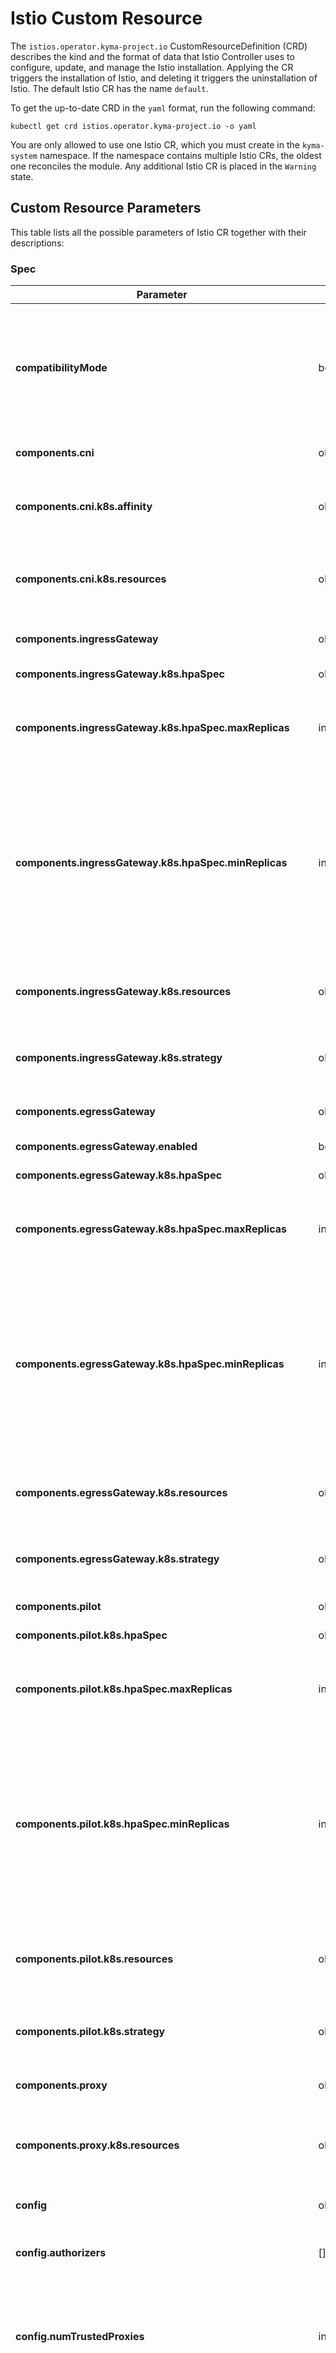 # Istio Custom Resource

The `istios.operator.kyma-project.io` CustomResourceDefinition (CRD) describes the kind and the format of data that Istio Controller uses to configure, update, and manage the Istio installation. Applying the CR triggers the installation of Istio, and deleting it triggers the uninstallation of Istio. The default Istio CR has the name `default`.

To get the up-to-date CRD in the `yaml` format, run the following command:

```shell
kubectl get crd istios.operator.kyma-project.io -o yaml
```

You are only allowed to use one Istio CR, which you must create in the `kyma-system` namespace. If the namespace contains multiple Istio CRs, the oldest one reconciles the module. Any additional Istio CR is placed in the `Warning` state.


## Custom Resource Parameters

This table lists all the possible parameters of Istio CR together with their descriptions:

### Spec

| Parameter                                                   | Type           | Description                                                                                                                                                                                                                                                                                                                                      |
|-------------------------------------------------------------|----------------|--------------------------------------------------------------------------------------------------------------------------------------------------------------------------------------------------------------------------------------------------------------------------------------------------------------------------------------------------|
| **compatibilityMode**                                       | bool           | Enables compatibility mode in Istio. See [Compatibility Mode](./00-10-istio-version.md#compatibility-mode). If a specific compatibility version introduces new flags to the Istio proxy component, enabling the compatibility mode causes a restart of Istio sidecar proxies.                                                                    |
| **components.cni**                                          | object         | Defines component configuration for Istio CNI DaemonSet.                                                                                                                                                                                                                                                                                         |
| **components.cni.k8s.affinity**                             | object         | Affinity is a group of affinity scheduling rules. To learn more, read about affininty in the [Istio documentation](https://istio.io/latest/docs/reference/config/istio.operator.v1alpha1/#Affinity).                                                                                                                                             |
| **components.cni.k8s.resources**                            | object         | Defines [Kubernetes resources requests and limits configuration](https://kubernetes.io/docs/concepts/configuration/manage-resources-containers/). For more information, read about Resources in the [Istio documentation](https://istio.io/latest/docs/reference/config/istio.operator.v1alpha1/#Resources ).                                    |
| **components.ingressGateway**                               | object         | Defines component configurations for Istio Ingress Gateway.                                                                                                                                                                                                                                                                                      |
| **components.ingressGateway.k8s.hpaSpec**                   | object         | Defines configuration for HorizontalPodAutoscaler.                                                                                                                                                                                                                                                                                               |
| **components.ingressGateway.k8s.hpaSpec.maxReplicas**       | integer        | Specifies the upper limit for the number of Pods that can be set by the autoscaler. It cannot be smaller than **MinReplicas**.                                                                                                                                                                                                                   |
| **components.ingressGateway.k8s.hpaSpec.minReplicas**       | integer        | Specifies the lower limit for the number of replicas to which the autoscaler can scale down. By default, it is set to 1 Pod. The value can be set to 0 if the alpha feature gate `HPAScaleToZero` is enabled and at least one Object or External metric is configured. Scaling is active as long as at least one metric value is available.      |
| **components.ingressGateway.k8s.resources**                 | object         | Defines [Kubernetes resources requests and limits configuration](https://kubernetes.io/docs/concepts/configuration/manage-resources-containers/). To learn more, read the [Istio documentation](https://istio.io/latest/docs/reference/config/istio.operator.v1alpha1/#Resources).                                                               |
| **components.ingressGateway.k8s.strategy**                  | object         | Defines the rolling update strategy. To learn more, read about DeploymentStrategy in the [Istio documentation](https://istio.io/latest/docs/reference/config/istio.operator.v1alpha1/#DeploymentStrategy).                                                                                                                                       |
| **components.egressGateway**                                | object         | Defines component configurations for Istio Egress Gateway.                                                                                                                                                                                                                                                                                       |
| **components.egressGateway.enabled**                        | bool           | Enables Istio Egress Gateway.                                                                                                                                                                                                                                                                                                                    |
| **components.egressGateway.k8s.hpaSpec**                    | object         | Defines configuration for HorizontalPodAutoscaler.                                                                                                                                                                                                                                                                                               |
| **components.egressGateway.k8s.hpaSpec.maxReplicas**        | integer        | Specifies the upper limit for the number of Pods that can be set by the autoscaler. It cannot be smaller than **MinReplicas**.                                                                                                                                                                                                                   |
| **components.egressGateway.k8s.hpaSpec.minReplicas**        | integer        | Specifies the lower limit for the number of replicas to which the autoscaler can scale down. By default, it is set to 1 Pod. The value can be set to 0 if the alpha feature gate `HPAScaleToZero` is enabled and at least one Object or External metric is configured. Scaling is active as long as at least one metric value is available.      |
| **components.egressGateway.k8s.resources**                  | object         | Defines [Kubernetes resources requests and limits configuration](https://kubernetes.io/docs/concepts/configuration/manage-resources-containers/). To learn more, read the [Istio documentation](https://istio.io/latest/docs/reference/config/istio.operator.v1alpha1/#Resources).                                                               |
| **components.egressGateway.k8s.strategy**                   | object         | Defines the rolling update strategy. To learn more, read about DeploymentStrategy in the [Istio documentation](https://istio.io/latest/docs/reference/config/istio.operator.v1alpha1/#DeploymentStrategy).                                                                                                                                       |
| **components.pilot**                                        | object         | Defines component configuration for Istiod.                                                                                                                                                                                                                                                                                                      |
| **components.pilot.k8s.hpaSpec**                            | object         | Defines configuration for HorizontalPodAutoscaler.                                                                                                                                                                                                                                                                                               |
| **components.pilot.k8s.hpaSpec.maxReplicas**                | integer        | Specifies the upper limit for the number of Pods that can be set by the autoscaler. It cannot be smaller than **MinReplicas**.                                                                                                                                                                                                                   |
| **components.pilot.k8s.hpaSpec.minReplicas**                | integer        | Specifies the lower limit for the number of replicas to which the autoscaler can scale down. By default, it is set to 1 Pod. The value can be set to `0` if the alpha feature gate `HPAScaleToZero` is enabled and at least one Object or External metric is configured. Scaling is active as long as at least one metric value is available.    |
| **components.pilot.k8s.resources**                          | object         | Defines [Kubernetes resources requests and limits configuration](https://kubernetes.io/docs/concepts/configuration/manage-resources-containers/). For more information, read about Resources in the [Istio documentation](https://istio.io/latest/docs/reference/config/istio.operator.v1alpha1/#Resources).                                     |
| **components.pilot.k8s.strategy**                           | object         | Defines the rolling update strategy. To learn more, read about DeploymentStrategy in the [Istio documentation](https://istio.io/latest/docs/reference/config/istio.operator.v1alpha1/#DeploymentStrategy).                                                                                                                                       |
| **components.proxy**                                        | object         | Defines component configuration for the Istio proxy sidecar.                                                                                                                                                                                                                                                                                     |
| **components.proxy.k8s.resources**                          | object         | Defines [Kubernetes resources requests and limits configuration](https://kubernetes.io/docs/concepts/configuration/manage-resources-containers/). To learn more, read about Resources in the [Istio documnetation](https://istio.io/latest/docs/reference/config/istio.operator.v1alpha1/#Resources).                                            |
| **config**                                                  | object         | Specifies the configuration for the Istio installation.                                                                                                                                                                                                                                                                                          |
| **config.authorizers**                                      | \[\]authorizer | Specifies the list of external authorizers configured in the Istio service mesh config.                                                                                                                                                                                                                                                          |
| **config.numTrustedProxies**                                | integer        | Specifies the number of trusted proxies deployed in front of the Istio gateway proxy. Updating the field causes a restart of the Istio proxies that are part of the `istio-ingressgateway` Deployment.                                                                                                                                           |
| **config.gatewayExternalTrafficPolicy**                     | string         | Defines the external traffic policy for Istio Ingress Gateway Service. Valid configurations are `Local` or `Cluster`. The external traffic policy set to `Local` preserves the client IP in the request but also introduces the risk of unbalanced traffic distribution.                                                                         |
| **config.telemetry.metrics.prometheusMerge**                | bool           | Enables the [prometheusMerge](https://istio.io/latest/docs/ops/integrations/prometheus/#option-1-metrics-merging) feature from Istio, which merges the application's and Istio's metrics and exposes them together at `:15020/stats/prometheus` for scraping using plain HTTP. Updating the field causes a restart of the Istio sidecar proxies. |
| **experimental**                                            | object         | Defines additional experimental features that can be enabled in experimental builds.                                                                                                                                                                                                                                                             |
| **experimental.pilot**                                      | object         | Defines additional experimental features that can be enabled in Istio pilot component.                                                                                                                                                                                                                                                           |
| **experimental.pilot.enableAlphaGatewayAPI**                | bool           | Enables support for alpha Kubernetes Gateway API.                                                                                                                                                                                                                                                                                                |
| **experimental.pilot.enableMultiNetworkDiscoverGatewayAPI** | bool           | Enables support for multi-network discovery in Kubernetes Gateway API.                                                                                                                                                                                                                                                                           |

### Authorizer

| Parameter              | Type    | Description                                                                                                                                   |
|------------------------|---------|-----------------------------------------------------------------------------------------------------------------------------------------------|
| **name** (required)    | string  | A unique name identifying the extension authorization provider.                                                                               |
| **service** (required) | string  | Specifies the service that implements the Envoy `ext_authz` HTTP authorization service. The recommended format is `[<Namespace>/]<Hostname>`. |
| **port** (required)    | integer | Specifies the port number of the external authorizer used to make the authorization request.                                                  |
| **headers**            | headers | Specifies headers to be included, added, or forwarded during authorization.                                                                   |


### Headers

| Parameter                | Type       | Description                                                                                                                                                                                                                                                                                                                                                                                                                                                                                                                                                  |
|--------------------------|------------|--------------------------------------------------------------------------------------------------------------------------------------------------------------------------------------------------------------------------------------------------------------------------------------------------------------------------------------------------------------------------------------------------------------------------------------------------------------------------------------------------------------------------------------------------------------|
| **inCheck**              | object     | Defines headers to be included or added in the authorization request check.                                                                                                                                                                                                                                                                                                                                                                                                                                                                                  |
| **inCheck.include**      | \[\]string | Specifies a list of client request headers that should be included in the authorization request sent to the authorization service.                                                                                                                                                                                                                                                                                                                                                                                                                           |
| **inCheck.add**          | key-value  | Defines a set of additional fixed headers that should be included in the authorization request sent to the authorization service. The key is the header's name, and the value is the header's value. It overrides a client request of the same key or headers specified in the **include** field.                                                                                                                                                                                                                                                            |
| **toUpstream**           | object     | Defines headers to be forwarded to the upstream.                                                                                                                                                                                                                                                                                                                                                                                                                                                                                                             |
| **toUpstream.onAllow**   | \[\]string | Specifies a list of headers from the authorization service that should be added or overridden in the original request and forwarded to the upstream when the authorization check result is allowed (HTTP code `200`). If not specified, the original request will not be modified and forwarded to the backend as-is. It overrides any existing headers.                                                                                                                                                                                                     | 
| **toDownstream**         | object     | Defines headers to be forwarded to the downstream.                                                                                                                                                                                                                                                                                                                                                                                                                                                                                                           |
| **toDownstream.onAllow** | \[\]string | Specifies a list of headers from the authorization service that should be added or overridden in the original request and forwarded to the downstream when the authorization check result is allowed (HTTP code `200`). If not specified, the original request will not be modified and forwarded to backend as-is. It overrides any existing headers.                                                                                                                                                                                                       | 
| **toDownstream.onDeny**  | \[\]string | List of headers from the authorization service that should be forwarded to downstream when the authorization check result is not allowed (HTTP code other than `200`). If not specified, the response to the downstream will contain all the authorization response headers, except **Authority (Host)**. When a header is included in this list, **Path**, **Status**, **Content-Length**, **WWWAuthenticate**, and *Location* are automatically added. Note that the body from the authorization service is always included in the response to downstream. | 

### Status

| Parameter                                 | Type       | Description                                                                                                              |
|-------------------------------------------|------------|--------------------------------------------------------------------------------------------------------------------------|
| **state** (required)                      | string     | Signifies the current state of the CR. Its value can be either `Ready`, `Processing`, `Error`, `Warning`, or `Deleting`. |
| **conditions**                            | \[\]object | Represents the current state of the CR's conditions.                                                                     |
| **conditions.&#x200b;lastTransitionTime** | string     | Defines the date of the last condition status change.                                                                    |
| **conditions.&#x200b;message**            | string     | Provides more details about the condition status change.                                                                 |
| **conditions.&#x200b;reason**             | string     | Defines the reason for the condition status change.                                                                      |
| **conditions.&#x200b;status** (required)  | string     | Represents the status of the condition. The value is either `True`, `False`, or `Unknown`.                               |
| **conditions.&#x200b;type**               | string     | Provides a short description of the condition.                                                                           |

## Istio CR's State

See the possible values of the **status.state** field:

|     Code     | Description                                        |
|:------------:|:---------------------------------------------------|
|   `Ready`    | Istio Controller finished reconciliation.          |
| `Processing` | Istio Controller is installing or upgrading Istio. |
|  `Deleting`  | Istio Controller is uninstalling Istio.            |
|   `Error`    | An error occurred during reconciliation.           |
|  `Warning`   | Istio Controller is misconfigured.                 |

## Istio CR's Status Conditions

See the possible values of the **status.conditions** fields:

| Istio CR's State | Type                                | Status    | Reason                                        | Message                                                                                   |
|------------------|-------------------------------------|-----------|-----------------------------------------------|-------------------------------------------------------------------------------------------|
| `Ready`          | `Ready`                             | `True`    | `ReconcileSucceeded`                          | Reconciliation succeeded.                                                                 |
| `Error`          | `Ready`                             | `False`   | `ReconcileFailed`                             | Reconciliation failed.                                                                    |
| `Warning`        | `Ready`                             | `False`   | `OlderCRExists`                               | This Istio custom resource is not the oldest one and does not represent the module state. |
| `Processing`     | `Ready`                             | `False`   | `IstioInstallNotNeeded`                       | Istio installation is not needed.                                                         |
| `Processing`     | `Ready`                             | `False`   | `IstioInstallSucceeded`                       | Istio installation succeeded.                                                             |
| `Processing`     | `Ready`                             | `False`   | `IstioUninstallSucceeded`                     | Istio uninstallation succeeded.                                                           |
| `Error`          | `Ready`                             | `False`   | `IstioInstallUninstallFailed`                 | Istio install or uninstall failed.                                                        |
| `Error`          | `Ready`                             | `False`   | `IstioCustomResourceMisconfigured`            | Istio custom resource has invalid configuration.                                          |
| `Warning`        | `Ready`                             | `False`   | `IstioCustomResourcesDangling`                | Istio deletion blocked because of existing Istio custom resources.                        |
| `Processing`     | `Ready`                             | `False`   | `CustomResourcesReconcileSucceeded`           | Custom resources reconciliation succeeded.                                                |
| `Error`          | `Ready`                             | `False`   | `CustomResourcesReconcileFailed`              | Custom resources reconciliation failed.                                                   |
| `Processing`     | `ProxySidecarRestartSucceeded`      | `True`    | `ProxySidecarRestartSucceeded`                | Proxy sidecar restart succeeded.                                                          |
| `Error`          | `ProxySidecarRestartSucceeded`      | `False`   | `ProxySidecarRestartFailed`                   | Proxy sidecar restart failed.                                                             |
| `Processing`     | `ProxySidecarRestartSucceeded`      | `False`   | `ProxySidecarPartiallySucceeded`              | Proxy sidecar restart partially succeeded.                                                |
| `Warning`        | `ProxySidecarRestartSucceeded`      | `False`   | `ProxySidecarManualRestartRequired`           | Proxy sidecar manual restart is required for some workloads.                              |
| `Processing`     | `Ready`                             | `False`   | `IngressGatewayReconcileSucceeded`            | Istio Ingress Gateway reconciliation succeeded.                                           |
| `Error`          | `Ready`                             | `False`   | `IngressGatewayReconcileFailed`               | Istio Ingress Gateway reconciliation failed.                                              |
| `Processing`     | `Ready`                             | `False`   | `EgressGatewayReconcileSucceeded`             | Istio Egress Gateway reconciliation succeeded.                                            |
| `Error`          | `Ready`                             | `False`   | `EgressGatewayReconcileFailed`                | Istio Egress Gateway reconciliation failed.                                               |
| `Warning`        | `Ready`                             | `False`   | `IstioVersionUpdateNotAllowed`                | Update to the new Istio version is not allowed.                                           |
| `Warning`        | `IngressTargetingUserResourceFound` | `True`    | `IngressTargetingUserResourceFound`           | Resource targeting Istio Ingress Gateway found.                                           |
| `Warning`        | `IngressTargetingUserResourceFound` | `False`   | `IngressTargetingUserResourceFound`           | Resources targeting Istio Ingress Gateway not found. (default state)                      |
| `Warning`        | `IngressTargetingUserResourceFound` | `Unknown` | `IngressTargetingUserResourceDetectionFailed` | Resource targeting Istio Ingress Gateway detection failed.                                |

